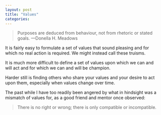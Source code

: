```yaml
---
layout: post
title: "Values"
categories:
---
```

> Purposes are deduced from behaviour, not from rhetoric or stated goals.
> —Donella H. Meadows

It is fairly easy to formulate a set of values that sound pleasing and for which no real action is required. We might instead call these truisms.

It is much more difficult to define a set of values upon which we can and will act and for which we can and will be champion.

Harder still is finding others who share your values and your desire to act upon them, especially when values change over time.

The past while I have too readily been angered by what in hindsight was a mismatch of values for, as a good friend and mentor once observed:

> There is no right or wrong; there is only compatible or incompatible.